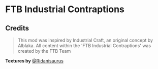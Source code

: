 # FTB Industrial Contraptions

## Credits

> This mod was inspired by Industrial Craft, an original concept by Alblaka. All content within the 'FTB Industrial Contraptions' was created by the FTB Team 

**Textures by** [@Ridanisaurus](https://github.com/Ridanisaurus/)
